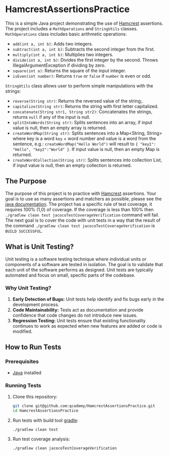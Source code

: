# HamcrestAssertionsPractice

This is a simple Java project demonstrating the use of [Hamcrest](https://hamcrest.org/JavaHamcrest/index) assertions. 
The project includes a `MathOperations` and `StringUtils` classes.
`MathOperations` class includes basic arithmetic operations:
- `add(int a, int b)`: Adds two integers.
- `subtract(int a, int b)`: Subtracts the second integer from the first.
- `multiply(int a, int b)`: Multiplies two integers.
- `divide(int a, int b)`: Divides the first integer by the second. Throws IllegalArgumentException if dividing by zero.
- `square(int a)`: Returns the square of the input integer.
- `isEven(int number)`: Returns `true` or `false` if `number` is even or odd.

`StringUtils` class allows user to perform simple manipulations with the strings:
- `reverse(String str)`: Returns the reversed value of the string;.
- `capitalize(String str)`: Returns the string with first letter capitalized.
- `concatenate(String str1, String str2)`: Concatenates the strings, returns `null` if any of the input is null.
- `splitIntoWords(String str)`: Splits sentences into an array, if input value is null, then an empty array is returned.
- `createWordMap(String str)`: Splits sentences into a Map<String, String> where key is a word `key` + word number and value is a word 
from the sentence, e.g.: `createWordMap("Hello World")` will result to `{ "key1": "Hello", "key2":"World" }`. If input value is null,
then an empty Map is returned.
- `createWordCollection(String str)`: Splits sentences into collection List<String>, if input value is null, then an empty collection is returned.

## The Purpose
The purpose of this project is to practice with [Hamcrest](https://hamcrest.org/JavaHamcrest/index) assertions. Your goal is 
to use as many assertions and matchers as possible, please see the [java documentation](https://hamcrest.org/JavaHamcrest/javadoc/2.2/). 
The project has a specific rule of test coverage, it requires 100% (1,0) of coverage. If the coverage is less than 100%
then `./gradlew clean test jacocoTestCoverageVerification` command will fail. The next goal is to cover the code with unit tests
in a way that the result of the command `./gradlew clean test jacocoTestCoverageVerification` is `BUILD SUCCESSFUL`.

## What is Unit Testing?
Unit testing is a software testing technique where individual units or components of a software are tested in isolation.
The goal is to validate that each unit of the software performs as designed. Unit tests are typically automated and
focus on small, specific parts of the codebase.

### Why Unit Testing?
1. **Early Detection of Bugs:** Unit tests help identify and fix bugs early in the development process.
2. **Code Maintainability:** Tests act as documentation and provide confidence that code changes do not introduce new issues.
3. **Regression Testing:** Unit tests ensure that existing functionality continues to work as expected when new features
   are added or code is modified.

## How to Run Tests
### Prerequisites
- [Java](https://www.oracle.com/java/technologies/javase-downloads.html) installed

### Running Tests
1. Clone this repository:

   ```bash
   git clone git@github.com:qcademy/HamcrestAssertionsPractice.git
   cd HamcrestAssertionsPractice
   ```
2. Run tests with build tool [gradle](https://gradle.org/):
    ```bash
    ./gradlew clean test 
    ```
3. Run test coverage analysis:
    ```bash
    ./gradlew clean jacocoTestCoverageVerification 
    ```